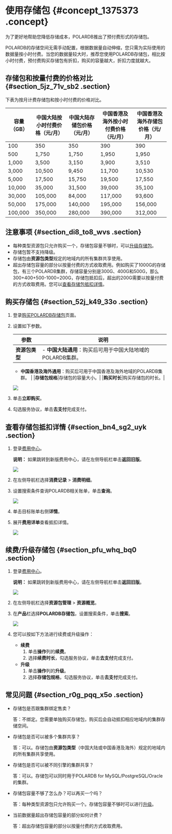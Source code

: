 # 使用存储包 {#concept_1375373 .concept}

为了更好地帮助您降低存储成本，POLARDB推出了预付费形式的存储包。

POLARDB的存储空间无需手动配置，根据数据量自动伸缩，您只需为实际使用的数据量按小时付费。当您的数据量较大时，推荐您使用POLARDB存储包，相比按小时付费，预付费购买存储包有折扣，购买的容量越大，折扣力度就越大。

## 存储包和按量付费的价格对比 {#section_5jz_71v_sb2 .section}

下表为按月计费存储包和按小时付费的价格对比。

|容量（GB）|中国大陆按小时付费价格（元/月）|中国大陆存储包价格（元/月）|中国香港及海外按小时付费价格（元/月）|中国香港及海外存储包价格（元/月）|
|------|----------------|--------------|-------------------|-----------------|
|100|350|350|390|390|
|500|1,750|1,750|1,950|1,950|
|1,000|3,500|3,150|3,900|3,510|
|3,000|10,500|9,450|11,700|10,530|
|5,000|17,500|15,750|19,500|17,550|
|10,000|35,000|31,500|39,000|35,100|
|30,000|105,000|84,000|117,000|93,600|
|50,000|175,000|140,000|195,000|156,000|
|100,000|350,000|280,000|390,000|312,000|

## 注意事项 {#section_di8_to8_wvs .section}

-   每种类型资源包只允许购买一个，存储包容量不够时，可以[升级存储包](#section_pfu_whq_bq0)。
-   存储包暂不支持降级。
-   存储包由**资源包类型**规定的地域内的所有集群共享使用。
-   超出存储包容量的部分以按量付费的方式收取费用。例如购买了1000G的存储包，有三个POLARDB集群，存储容量分别是300G、400G和500G，那么300+400+500-1000=200G，存储包抵扣后，超出的200G需要以按量付费的方式收取费用。您可以[查看存储包抵扣详情](#section_bn4_sg2_uyk)。

## 购买存储包 {#section_52j_k49_33o .section}

1.  登录[购买POLARDB存储包](https://common-buy.aliyun.com/?commodityCode=polardb_package#/buy)页面。
2.  设置如下参数。

    |参数|说明|
    |--|--|
    |**资源包类型**|     -   **中国大陆通用**：购买后可用于中国大陆地域的POLARDB集群。
    -   **中国香港及海外通用**：购买后可用于中国香港及海外地域的POLARDB集群。
 |
    |**存储包规格**|存储包的容量大小。|
    |**购买时长**|购买存储包的时长。|

    ![](http://static-aliyun-doc.oss-cn-hangzhou.aliyuncs.com/assets/img/1095637/156456606653448_zh-CN.png)

3.  单击**立即购买**。
4.  勾选服务协议，单击**去支付**完成支付。

## 查看存储包抵扣详情 {#section_bn4_sg2_uyk .section}

1.  登录[费用中心](https://expense.console.aliyun.com/?#/account/home)。

    **说明：** 如果跳转到新版费用中心，请在左侧导航栏单击**返回旧版**。

    ![](http://static-aliyun-doc.oss-cn-hangzhou.aliyuncs.com/assets/img/1095637/156456606653713_zh-CN.png)

2.  在左侧导航栏选择**消费记录** \> **消费明细**。
3.  设置搜索条件查询POLARDB相关账单，单击**查询**。

    ![](http://static-aliyun-doc.oss-cn-hangzhou.aliyuncs.com/assets/img/1095637/156456606653624_zh-CN.png)

4.  单击目标账单右侧**详情**。
5.  展开**费用详单**查看抵扣详情。

    ![](http://static-aliyun-doc.oss-cn-hangzhou.aliyuncs.com/assets/img/1095637/156456606653626_zh-CN.png)


## 续费/升级存储包 {#section_pfu_whq_bq0 .section}

1.  登录[费用中心](https://expense.console.aliyun.com/?#/account/home)。

    **说明：** 如果跳转到新版费用中心，请在左侧导航栏单击**返回旧版**。

    ![](http://static-aliyun-doc.oss-cn-hangzhou.aliyuncs.com/assets/img/1095637/156456606653713_zh-CN.png)

2.  在左侧导航栏选择**资源包管理** \> **资源概览**。
3.  在**产品**栏选择**POLARDB存储包**，设置搜索条件，单击**搜索**。

    ![](http://static-aliyun-doc.oss-cn-hangzhou.aliyuncs.com/assets/img/1095637/156456606753581_zh-CN.png)

4.  您可以按如下方法进行续费或升级操作：
    -   **续费** 
        1.  单击**操作**列的**续费**。
        2.  选择**续费时长**，勾选服务协议，单击**去支付**完成支付。
    -   **升级** 
        1.  单击**操作**列的**升级**。
        2.  选择**存储包规格**，勾选服务协议，单击**去支付**完成支付。

## 常见问题 {#section_r0g_pqq_x5o .section}

-   存储包是否跟集群绑定售卖？

    答：不绑定。您需要单独购买存储包，购买后会自动抵扣相应地域内的集群存储空间。

-   存储包是否可以被多个集群共享？

    答：可以。存储包由**资源包类型**（中国大陆或中国香港及海外）规定的地域内的所有集群共享使用。

-   存储包是否可以被不同引擎的集群共享？

    答：可以。存储包可以同时用于POLARDB for MySQL/PostgreSQL/Oracle的集群。

-   存储包容量不够了怎么办？可以再买一个吗？

    答：每种类型资源包只允许购买一个。存储包容量不够时可以进行[升级](#section_pfu_whq_bq0)。

-   当前数据量超出存储包容量的部分如何计费？

    答：超出存储包容量的部分以按量付费的方式收取费用。


